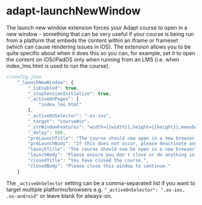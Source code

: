 # adapt-launchNewWindow

The launch new window extension forces your Adapt course to open in a new window - something that can be very useful if your course is being run from a platform that embeds the content within an iframe or frameset (which can cause rendering issues in iOS). The extension allows you to be quite specific about when it does this so you can, for example, set it to open the content on iOS/iPadOS only when running from an LMS (i.e. when index_lms.html is used to run the course).

```javascript
//config.json
    "_launchNewWindow": {
        "_isEnabled": true,
        "_stopSessionInitialize": true,
        "_activeOnPages": [
            "index_lms.html"
        ],
        "_activeOnSelector": ".os-ios",
        "_target": "courseWin",
        "_strWindowFeatures": "width={{width}},height={{height}},menubar=no,location=no,directories=no,resizable=yes,scrollbars=yes",
        "_delay": 500,
        "preLaunchTitle": "The course should now open in a new browser window.",
        "preLaunchBody": "If this does not occur, please deactivate any popup blocking software - then <a href=\"{{href}}\" target=\"_blank\">click here</a> or refresh this page to try again.",
        "launchTitle": "The course should now be open in a new browser window.",
        "launchBody": "Please ensure you don't close or do anything in this window whilst the course is in progress.",
        "closedTitle": "You have closed the course.",
        "closedBody": "Please close this window to continue."
    }
```
The `_activeOnSelector` setting can be a comma-separated list if you want to target multiple platforms/browsers e.g. `"_activeOnSelector": ".os-ios, .os-android"` or leave blank for always-on.
